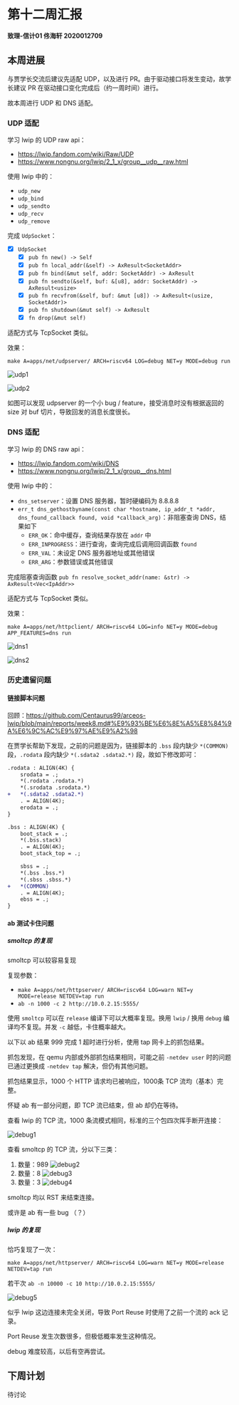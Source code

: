 # 第十二周汇报

**致理-信计01  佟海轩 2020012709**

## 本周进展

与贾学长交流后建议先适配 UDP，以及进行 PR。由于驱动接口将发生变动，故学长建议 PR 在驱动接口变化完成后（约一周时间）进行。

故本周进行 UDP 和 DNS 适配。

### UDP 适配

学习 lwip 的 UDP raw api：

- <https://lwip.fandom.com/wiki/Raw/UDP>
- <https://www.nongnu.org/lwip/2_1_x/group__udp__raw.html>

使用 lwip 中的：

- `udp_new`
- `udp_bind`
- `udp_sendto`
- `udp_recv`
- `udp_remove`

完成 `UdpSocket`：

- [x] `UdpSocket`
  - [x] `pub fn new() -> Self`
  - [x] `pub fn local_addr(&self) -> AxResult<SocketAddr>`
  - [x] `pub fn bind(&mut self, addr: SocketAddr) -> AxResult`
  - [x] `pub fn sendto(&self, buf: &[u8], addr: SocketAddr) -> AxResult<usize>`
  - [x] `pub fn recvfrom(&self, buf: &mut [u8]) -> AxResult<(usize, SocketAddr)>`
  - [x] `pub fn shutdown(&mut self) -> AxResult`
  - [x] `fn drop(&mut self)`

适配方式与 TcpSocket 类似。

效果：

`make A=apps/net/udpserver/ ARCH=riscv64 LOG=debug NET=y MODE=debug run`

![udp1](pic/week12_udp1.png)

![udp2](pic/week12_udp2.png)

如图可以发现 udpserver 的一个小 bug / feature，接受消息时没有根据返回的 size 对 buf 切片，导致回发的消息长度很长。

### DNS 适配

学习 lwip 的 DNS raw api：

- <https://lwip.fandom.com/wiki/DNS>
- <https://www.nongnu.org/lwip/2_1_x/group__dns.html>

使用 lwip 中的：

- `dns_setserver`：设置 DNS 服务器，暂时硬编码为 8.8.8.8
- `err_t dns_gethostbyname(const char *hostname, ip_addr_t *addr, dns_found_callback found, void *callback_arg)`：非阻塞查询 DNS，结果如下
  - `ERR_OK`：命中缓存，查询结果存放在 `addr` 中
  - `ERR_INPROGRESS`：进行查询，查询完成后调用回调函数 `found`
  - `ERR_VAL`：未设定 DNS 服务器地址或其他错误
  - `ERR_ARG`：参数错误或其他错误

完成阻塞查询函数 `pub fn resolve_socket_addr(name: &str) -> AxResult<Vec<IpAddr>>`

适配方式与 TcpSocket 类似。

效果：

`make A=apps/net/httpclient/ ARCH=riscv64 LOG=info NET=y MODE=debug APP_FEATURES=dns run`

![dns1](pic/week12_dns1.png)

![dns2](pic/week12_dns2.png)

### 历史遗留问题

#### 链接脚本问题

回顾：<https://github.com/Centaurus99/arceos-lwip/blob/main/reports/week8.md#%E9%93%BE%E6%8E%A5%E8%84%9A%E6%9C%AC%E9%97%AE%E9%A2%98>

在贾学长帮助下发现，之前的问题是因为，链接脚本的 `.bss` 段内缺少 `*(COMMON)` 段，`.rodata` 段内缺少 `*(.sdata2 .sdata2.*)` 段，故如下修改即可：

``` diff
.rodata : ALIGN(4K) {
    srodata = .;
    *(.rodata .rodata.*)
    *(.srodata .srodata.*)
+   *(.sdata2 .sdata2.*)
    . = ALIGN(4K);
    erodata = .;
}
```

``` diff
.bss : ALIGN(4K) {
    boot_stack = .;
    *(.bss.stack)
    . = ALIGN(4K);
    boot_stack_top = .;

    sbss = .;
    *(.bss .bss.*)
    *(.sbss .sbss.*)
+   *(COMMON)
    . = ALIGN(4K);
    ebss = .;
}
```

#### ab 测试卡住问题

##### smoltcp 的复现

smoltcp 可以较容易复现

复现参数：

- `make A=apps/net/httpserver/ ARCH=riscv64 LOG=warn NET=y MODE=release NETDEV=tap run`
- `ab -n 1000 -c 2 http://10.0.2.15:5555/`

使用 `smoltcp` 可以在 `release` 编译下可以大概率复现。换用 `lwip` / 换用 `debug` 编译均不复现。并发 `-c` 越低，卡住概率越大。

以下以 ab 结果 999 完成 1 超时进行分析，使用 tap 网卡上的抓包结果。

抓包发现，在 qemu 内部或外部抓包结果相同，可能之前 `-netdev user` 时的问题已通过更换成 `-netdev tap` 解决，但仍有其他问题。

抓包结果显示，1000 个 HTTP 请求均已被响应，1000条 TCP 流均（基本）完整。

怀疑 ab 有一部分问题，即 TCP 流已结束，但 ab 却仍在等待。

查看 lwip 的 TCP 流，1000 条流模式相同，标准的三个包四次挥手断开连接：

![debug1](pic/week12_debug1.png)

查看 smoltcp 的 TCP 流，分以下三类：

1. 数量：989
   ![debug2](pic/week12_debug2.png)
2. 数量：8
   ![debug3](pic/week12_debug3.png)
3. 数量：3
   ![debug4](pic/week12_debug4.png)

smoltcp 均以 RST 来结束连接。

或许是 ab 有一些 bug （？）

##### lwip 的复现

恰巧复现了一次：

`make A=apps/net/httpserver/ ARCH=riscv64 LOG=warn NET=y MODE=release NETDEV=tap run`

若干次 `ab -n 10000 -c 10 http://10.0.2.15:5555/`

![debug5](pic/week12_debug5.png)

似乎 lwip 这边连接未完全关闭，导致 Port Reuse 时使用了之前一个流的 ack 记录。

Port Reuse 发生次数很多，但极低概率发生这种情况。

debug 难度较高，以后有空再尝试。

## 下周计划

待讨论
